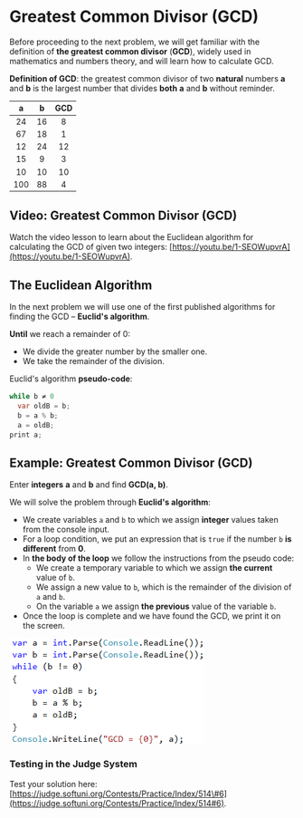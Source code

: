 # Greatest Common Divisor \(GCD\)

Before proceeding to the next problem, we will get familiar with the definition of **the greatest common divisor** \(**GCD**\), widely used in mathematics and numbers theory, and will learn how to calculate GCD.

**Definition of GCD**: the greatest common divisor of two **natural** numbers **a** and **b** is the largest number that divides **both** **a** and **b** without reminder.

| a | b | GCD |
| :---: | :---: | :---: |
| 24 | 16 | 8 |
| 67 | 18 | 1 |
| 12 | 24 | 12 |
| 15 | 9 | 3 |
| 10 | 10 | 10 |
| 100 | 88 | 4 |

## Video: Greatest Common Divisor \(GCD\)

Watch the video lesson to learn about the Euclidean algorithm for calculating the GCD of given two integers: [https://youtu.be/1-SEOWupvrA](https://youtu.be/1-SEOWupvrA).

## The Euclidean Algorithm

In the next problem we will use one of the first published algorithms for finding the GCD – **Euclid's algorithm**.

**Until** we reach a remainder of 0:

* We divide the greater number by the smaller one.
* We take the remainder of the division.

Euclid's algorithm **pseudo-code**:

```csharp
while b ≠ 0
  var oldB = b;
  b = a % b;
  a = oldB;
print a;
```

## Example: Greatest Common Divisor \(GCD\)

Enter **integers** **a** and **b** and find **GCD\(a, b\)**.

We will solve the problem through **Euclid's algorithm**:

* We create variables `a` and `b` to which we assign **integer** values taken from the console input.
* For a loop condition, we put an expression that is `true` if the number `b` **is different** from **0**.
* In **the body of the loop** we follow the instructions from the pseudo code:
  * We create a temporary variable to which we assign **the current** value of `b`.
  * We assign a new value to `b`, which is the remainder of the division of `a` and `b`.
  * On the variable `a` we assign **the previous** value of the variable `b`.
* Once the loop is complete and we have found the GCD, we print it on the screen.

![](/assets/chapter-7-images/07.GCD-01.png)

### Testing in the Judge System

Test your solution here: [https://judge.softuni.org/Contests/Practice/Index/514\#6](https://judge.softuni.org/Contests/Practice/Index/514#6).


